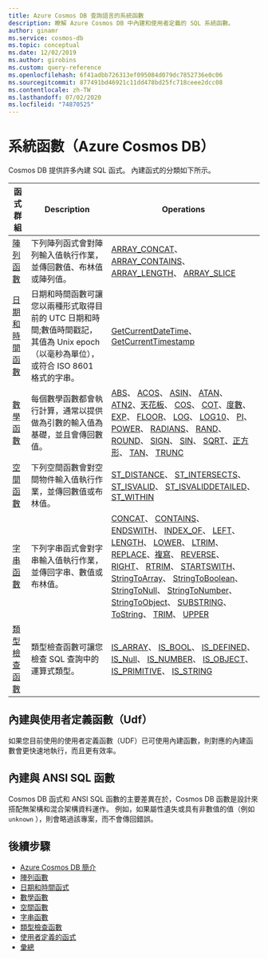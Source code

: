 ```yaml
---
title: Azure Cosmos DB 查詢語言的系統函數
description: 瞭解 Azure Cosmos DB 中內建和使用者定義的 SQL 系統函數。
author: ginamr
ms.service: cosmos-db
ms.topic: conceptual
ms.date: 12/02/2019
ms.author: girobins
ms.custom: query-reference
ms.openlocfilehash: 6f41adbb726313ef095084d079dc7852736e0c06
ms.sourcegitcommit: 877491bd46921c11dd478bd25fc718ceee2dcc08
ms.contentlocale: zh-TW
ms.lasthandoff: 07/02/2020
ms.locfileid: "74870525"
---
```

# <a name="system-functions-azure-cosmos-db"></a>系統函數（Azure Cosmos DB）

 Cosmos DB 提供許多內建 SQL 函式。 內建函式的分類如下所示。  
  
|函式群組|Description|Operations|  
|--------------|-----------------|-----------------| 
|[陣列函數](sql-query-array-functions.md)|下列陣列函式會對陣列輸入值執行作業，並傳回數值、布林值或陣列值。 | [ARRAY_CONCAT](sql-query-array-concat.md)、 [ARRAY_CONTAINS](sql-query-array-contains.md)、 [ARRAY_LENGTH](sql-query-array-length.md)、 [ARRAY_SLICE](sql-query-array-slice.md) |
|[日期和時間函數](sql-query-date-time-functions.md)|日期和時間函數可讓您以兩種形式取得目前的 UTC 日期和時間;數值時間戳記，其值為 Unix epoch （以毫秒為單位），或符合 ISO 8601 格式的字串。 | [GetCurrentDateTime](sql-query-getcurrentdatetime.md)、 [GetCurrentTimestamp](sql-query-getcurrenttimestamp.md) |
|[數學函數](sql-query-mathematical-functions.md)|每個數學函數都會執行計算，通常以提供做為引數的輸入值為基礎，並且會傳回數值。 | [ABS](sql-query-abs.md)、 [ACOS](sql-query-acos.md)、 [ASIN](sql-query-asin.md)、 [ATAN](sql-query-atan.md)、 [ATN2](sql-query-atn2.md)、[天花板](sql-query-ceiling.md)、 [COS](sql-query-cos.md)、 [COT](sql-query-cot.md)、[度數](sql-query-degrees.md)、 [EXP](sql-query-exp.md)、 [FLOOR](sql-query-floor.md)、 [LOG](sql-query-log.md)、 [LOG10](sql-query-log10.md)、 [PI](sql-query-pi.md)、 [POWER](sql-query-power.md)、 [RADIANS](sql-query-radians.md)、 [RAND](sql-query-rand.md)、 [ROUND](sql-query-round.md)、 [SIGN](sql-query-sign.md)、 [SIN](sql-query-sin.md)、 [SQRT](sql-query-sqrt.md)、[正方形](sql-query-square.md)、 [TAN](sql-query-tan.md)、 [TRUNC](sql-query-trunc.md) |
|[空間函數](sql-query-spatial-functions.md)|下列空間函數會對空間物件輸入值執行作業，並傳回數值或布林值。 | [ST_DISTANCE](sql-query-st-distance.md)、 [ST_INTERSECTS](sql-query-st-intersects.md)、 [ST_ISVALID](sql-query-st-isvalid.md)、 [ST_ISVALIDDETAILED](sql-query-st-isvaliddetailed.md)、 [ST_WITHIN](sql-query-st-within.md) |
|[字串函數](sql-query-string-functions.md)|下列字串函式會對字串輸入值執行作業，並傳回字串、數值或布林值。 | [CONCAT](sql-query-concat.md)、 [CONTAINS](sql-query-contains.md)、 [ENDSWITH](sql-query-endswith.md)、 [INDEX_OF](sql-query-index-of.md)、 [LEFT](sql-query-left.md)、 [LENGTH](sql-query-length.md)、 [LOWER](sql-query-lower.md)、 [LTRIM](sql-query-ltrim.md)、 [REPLACE](sql-query-replace.md)、[複寫](sql-query-replicate.md)、 [REVERSE](sql-query-reverse.md)、 [RIGHT](sql-query-right.md)、 [RTRIM](sql-query-rtrim.md)、 [STARTSWITH](sql-query-startswith.md)、 [StringToArray](sql-query-stringtoarray.md)、 [StringToBoolean](sql-query-stringtoboolean.md)、 [StringToNull](sql-query-stringtonull.md)、 [StringToNumber](sql-query-stringtonumber.md)、 [StringToObject](sql-query-stringtoobject.md)、 [SUBSTRING](sql-query-substring.md)、 [ToString](sql-query-tostring.md)、 [TRIM](sql-query-trim.md)、 [UPPER](sql-query-upper.md) |
|[類型檢查函數](sql-query-type-checking-functions.md)|類型檢查函數可讓您檢查 SQL 查詢中的運算式類型。 | [IS_ARRAY](sql-query-is-array.md)、 [IS_BOOL](sql-query-is-bool.md)、 [IS_DEFINED](sql-query-is-defined.md)、 [IS_Null](sql-query-is-null.md)、 [IS_NUMBER](sql-query-is-number.md)、 [IS_OBJECT](sql-query-is-object.md)、 [IS_PRIMITIVE](sql-query-is-primitive.md)、 [IS_STRING](sql-query-is-string.md) |

## <a name="built-in-versus-user-defined-functions-udfs"></a>內建與使用者定義函數（Udf）

如果您目前使用的使用者定義函數（UDF）已可使用內建函數，則對應的內建函數會更快速地執行，而且更有效率。

## <a name="built-in-versus-ansi-sql-functions"></a>內建與 ANSI SQL 函數

Cosmos DB 函式和 ANSI SQL 函數的主要差異在於，Cosmos DB 函數是設計來搭配無架構和混合架構資料運作。 例如，如果屬性遺失或具有非數值的值（例如 `unknown` ），則會略過該專案，而不會傳回錯誤。

## <a name="next-steps"></a>後續步驟

- [Azure Cosmos DB 簡介](introduction.md)
- [陣列函數](sql-query-array-functions.md)
- [日期和時間函式](sql-query-date-time-functions.md)
- [數學函數](sql-query-mathematical-functions.md)
- [空間函數](sql-query-spatial-functions.md)
- [字串函數](sql-query-string-functions.md)
- [類型檢查函數](sql-query-type-checking-functions.md)
- [使用者定義的函式](sql-query-udfs.md)
- [彙總](sql-query-aggregates.md)
